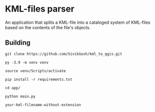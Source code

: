 # KML-files parser

An application that splits a KML-file into a cataloged system of KML-files based on the contents of the file's objects.

## Building

```
git clone https://github.com/SivikGosh/kml_to_qgis.git
```
```
py -3.9 -m venv venv
```
```
source venv/Scripts/activate
```
```
pip install -r requirements.txt
```
```
cd app/
```
```
python main.py
```
```
your-kml-filename-without-extension
```
